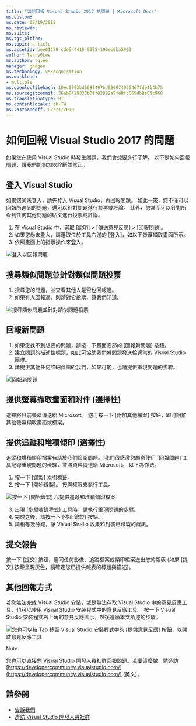 ```yaml
---
title: "如何回報 Visual Studio 2017 的問題 | Microsoft Docs"
ms.custom: 
ms.date: 02/19/2018
ms.reviewer: 
ms.suite: 
ms.tgt_pltfrm: 
ms.topic: article
ms.assetid: bee01179-cde5-4419-9095-190ee0ba5902
author: TerryGLee
ms.author: tglee
manager: ghogen
ms.technology: vs-acquisition
ms.workload:
- multiple
ms.openlocfilehash: 10ec0003bd568f497bd926974935467fdb1b4b75
ms.sourcegitcommit: 36ab8429333b31f03992a9fe8fc669db8e09c968
ms.translationtype: HT
ms.contentlocale: zh-TW
ms.lasthandoff: 02/21/2018
---
```

# <a name="how-to-report-a-problem-with-visual-studio-2017"></a>如何回報 Visual Studio 2017 的問題
如果您在使用 Visual Studio 時發生問題，我們會想要進行了解。 以下是如何回報問題，讓我們能夠加以診斷並修正。

## <a name="sign-in-to-visual-studio"></a>登入 Visual Studio
如果您尚未登入，請先登入 Visual Studio，再回報問題。 如此一來，您不僅可以回報所遇到的問題，還可以針對問題進行投票或評論。 此外，您甚至可以針對所看到任何其他問題的貼文進行投票或評論。

1. 在 Visual Studio 中，選取 [說明] > [傳送意見反應] > [回報問題]。
2. 如果您尚未登入，請選取位於工具右邊的 [登入]，如以下螢幕擷取畫面所示。
3. 依照畫面上的指示操作來登入。

 ![登入以回報問題](../ide/media/sign-in-new-ux.png "登入以回報問題")  

## 搜尋類似問題並針對類似問題投票 <a name="search_and_vote"></a>

1. 搜尋您的問題，並查看其他人是否也回報過。
2. 如果有人回報過，則請對它投票，讓我們知道。

  ![搜尋類似問題並針對類似問題投票](../ide/media/search-and-vote.png "搜尋類似問題並針對類似問題投票")

## 回報新問題 <a name="report_new_problem"></a>
1. 如果您找不到想要的問題，請按一下畫面底部的 [回報新問題] 按鈕。
2. 建立問題的描述性標題，如此可協助我們將問題發送給適當的 Visual Studio 團隊。
3. 請提供其他任何詳細資訊給我們，如果可能，也請提供重現問題的步驟。

  ![回報新問題](../ide/media/report-new-problem.png "回報新問題")

## 提供螢幕擷取畫面和附件 (選擇性) <a name="provide_screenshots"></a>
 選擇將目前螢幕傳送給 Microsoft。 您可按一下 [附加其他檔案]  按鈕，即可附加其他螢幕擷取畫面或檔案。

## 提供追蹤和堆積傾印 (選擇性) <a name="provide_a_trace_and_heap_dump"></a>

追蹤和堆積傾印檔案有助於我們診斷問題。 我們很感激您願意使用 [回報問題] 工具記錄重現問題的步驟，並將資料傳送給 Microsoft。  以下為作法。

1. 按一下 [錄製] 索引標籤。
2. 按一下 [開始錄製]。 授與權限來執行工具。

  ![按一下 [開始錄製] 以提供追蹤和堆積傾印檔案 ](../ide/media/record-dialog-box.png "提供追蹤和堆積傾印檔案")

3. 出現 [步驟收錄程式] 工具時，請執行重現問題的步驟。
4. 完成之後，請按一下 [停止錄製] 按鈕。
5. 請稍等幾分鐘，讓 Visual Studio 收集和封裝已錄製的資訊。

## 提交報告 <a name="submit_the_report"></a>
 按一下 [提交] 按鈕，連同任何影像、追蹤檔案或傾印檔案送出您的報表 (如果 [提交] 按鈕呈現灰色，請確定您已提供報表的標題與描述)。

## 其他回報方式 <a name="alternate_reporting"></a>
 若您無法完成 Visual Studio 安裝，或是無法存取 Visual Studio 中的意見反應工具，也可以使用 Visual Studio 安裝程式中的意見反應工具。 按一下 Visual Studio 安裝程式右上角的意見反應圖示，然後遵循本文所述的步驟。

 ![您也可以按 Tab 移至 Visual Studio 安裝程式中的 [提供意見反應] 按鈕，以開啟意見反應工具](../install/media/report-a-problem.png)

 >[!Note]
 >您也可以直接向 Visual Studio 開發人員社群回報問題。若要這麼做，請造訪 [https://developercommunity.visualstudio.com/](https://developercommunity.visualstudio.com/) \(英文\)。

## <a name="see-also"></a>請參閱
* [告訴我們](../ide/talk-to-us.md)
* [造訪 Visual Studio 開發人員社群](https://developercommunity.visualstudio.com/)
